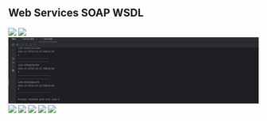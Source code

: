 <h2>Web Services SOAP WSDL</h2>
<img src="Captures/wsdl.PNG.PNG">
<img src="Captures/xsd.PNG.PNG">
<img src="Captures/ClieantWS.PNG">
<img src="Captures/ConversionEuroToDh.PNG.PNG">
<img src="Captures/getCompte.PNG.PNG">
<img src="Captures/ListCompte.PNG.PNG">
<img src="Captures/server.PNG.PNG">
<img src="Captures/stock.PNG.PNG">


